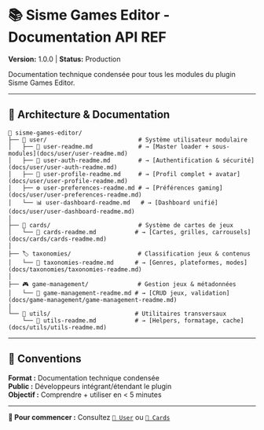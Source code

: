 # 📚 Sisme Games Editor - Documentation API REF

**Version:** 1.0.0 | **Status:** Production

Documentation technique condensée pour tous les modules du plugin Sisme Games Editor.

---

## 📂 Architecture & Documentation

```
📁 sisme-games-editor/
├── 👤 user/                          # Système utilisateur modulaire
│   ├── 📄 user-readme.md             # → [Master loader + sous-modules](docs/user/user-readme.md)
│   ├── 🔐 user-auth-readme.md        # → [Authentification & sécurité](docs/user/user-auth-readme.md)
│   ├── 👤 user-profile-readme.md     # → [Profil complet + avatar](docs/user/user-profile-readme.md)
│   ├── ⚙️ user-preferences-readme.md # → [Préférences gaming](docs/user/user-preferences-readme.md)
│   └── 📊 user-dashboard-readme.md   # → [Dashboard unifié](docs/user/user-dashboard-readme.md)
│
├── 🎴 cards/                         # Système de cartes de jeux
│   └── 📄 cards-readme.md           # → [Cartes, grilles, carrousels](docs/cards/cards-readme.md)
│
├── 🏷️ taxonomies/                   # Classification jeux & contenus
│   └── 📄 taxonomies-readme.md      # → [Genres, plateformes, modes](docs/taxonomies/taxonomies-readme.md)
│
├── 🎮 game-management/              # Gestion jeux & métadonnées
│   └── 📄 game-management-readme.md # → [CRUD jeux, validation](docs/game-management/game-management-readme.md)
│
└── 🔧 utils/                        # Utilitaires transversaux
    └── 📄 utils-readme.md           # → [Helpers, formatage, cache](docs/utils/utils-readme.md)
```

---

## 📖 Conventions

**Format :** Documentation technique condensée  
**Public :** Développeurs intégrant/étendant le plugin  
**Objectif :** Comprendre + utiliser en < 5 minutes

---

**🎯 Pour commencer :** Consultez [`👤 User`](docs/user/user-readme.md) ou [`🎴 Cards`](docs/cards/cards-readme.md)